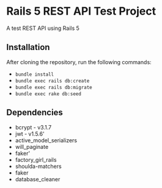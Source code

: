 # Rails 5 REST API Test Project

A test REST API using Rails 5

## Installation

After cloning the repository, run the following commands:
- `bundle install`
- `bundle exec rails db:create`
- `bundle exec rails db:migrate`
- `bundle exec rake db:seed`

## Dependencies

- bcrypt - v3.1.7
- jwt - v1.5.6'
- active_model_serializers
- will_paginate
- faker'
- factory_girl_rails
- shoulda-matchers
- faker
- database_cleaner

